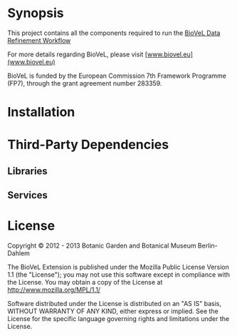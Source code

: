 
Synopsis
========
This project contains all the components required to run the [BioVeL Data Refinement Workflow](https://wiki.biovel.eu/display/doc/Data+Refinement+Workflow)

For more details regarding BioVeL, please visit [www.biovel.eu](www.biovel.eu)

BioVeL is funded by the European Commission 7th Framework Programme (FP7), through the grant agreement number 283359.

Installation
============



Third-Party Dependencies
========================

Libraries
---------

Services
-------

License
=======

Copyright © 2012 - 2013 Botanic Garden and Botanical Museum Berlin-Dahlem

The BioVeL Extension is published under the Mozilla Public License Version 1.1
(the "License"); you may not use this software except in compliance with the
License. You may obtain a copy of the License at http://www.mozilla.org/MPL/1.1/

Software distributed under the License is distributed on an "AS IS" basis,
WITHOUT WARRANTY OF ANY KIND, either express or implied.
See the License for the specific language governing rights and limitations under the License.

